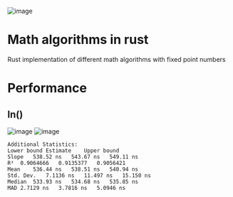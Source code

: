 ![image](https://user-images.githubusercontent.com/20506/184532276-7940302e-ed83-4446-bfbe-53e84326f363.png)

# Math algorithms in rust
Rust implementation of different math algorithms with fixed point numbers

# Performance
## ln()
![image](https://user-images.githubusercontent.com/20506/184529705-df6121f2-b6ae-4318-8f7c-ffb81af04956.png)
![image](https://user-images.githubusercontent.com/20506/184529716-1669ebc2-03c8-499a-ae8e-af58c2bdc7d0.png)
```
Additional Statistics:
Lower bound	Estimate	Upper bound
Slope	538.52 ns	543.67 ns	549.11 ns
R²	0.9064666	0.9135377	0.9056421
Mean	536.44 ns	538.51 ns	540.94 ns
Std. Dev.	7.1136 ns	11.497 ns	15.150 ns
Median	533.93 ns	534.68 ns	535.85 ns
MAD	2.7129 ns	3.7816 ns	5.0946 ns
```
